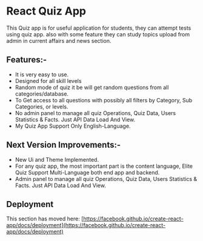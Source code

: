 
# React Quiz App

This Quiz app is for useful application for students, they can attempt tests using quiz app. also with some feature they can study topics upload from admin in current affairs and news section.

## Features:-

* It is very easy to use.
* Designed for all skill levels
* Random mode of quiz it be will get random questions from all categories/database.
* To Get access to all questions with possibly all filters by Category, Sub Categories, or levels.
* No admin panel to manage all quiz Operations, Quiz Data, Users Statistics & Facts. Just API Data Load And View.
* My Quiz App Support Only English-Language.

##  Next Version Improvements:-

* New Ui and Theme Implemented.
* For any quiz app, the most important part is the content language, Elite Quiz Support Multi-Language both end app and backend.
* Admin panel to manage all quiz Operations, Quiz Data, Users Statistics & Facts. Just API Data Load And View.

## Deployment

This section has moved here: [https://facebook.github.io/create-react-app/docs/deployment](https://facebook.github.io/create-react-app/docs/deployment)

